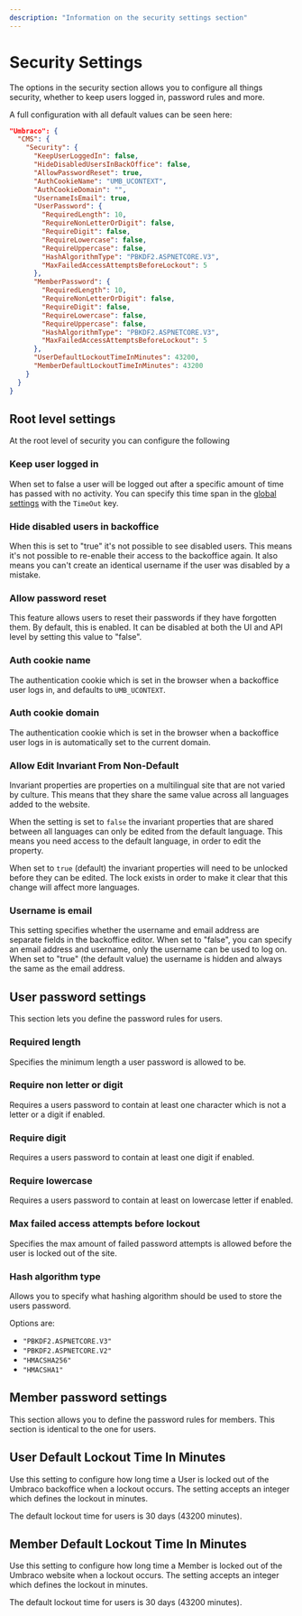 ```yaml
---
description: "Information on the security settings section"
---
```


# Security Settings

The options in the security section allows you to configure all things security, whether to keep users logged in, password rules and more.

A full configuration with all default values can be seen here:

```json
"Umbraco": {
  "CMS": {
    "Security": {
      "KeepUserLoggedIn": false,
      "HideDisabledUsersInBackOffice": false,
      "AllowPasswordReset": true,
      "AuthCookieName": "UMB_UCONTEXT",
      "AuthCookieDomain": "",
      "UsernameIsEmail": true,
      "UserPassword": {
        "RequiredLength": 10,
        "RequireNonLetterOrDigit": false,
        "RequireDigit": false,
        "RequireLowercase": false,
        "RequireUppercase": false,
        "HashAlgorithmType": "PBKDF2.ASPNETCORE.V3",
        "MaxFailedAccessAttemptsBeforeLockout": 5
      },
      "MemberPassword": {
        "RequiredLength": 10,
        "RequireNonLetterOrDigit": false,
        "RequireDigit": false,
        "RequireLowercase": false,
        "RequireUppercase": false,
        "HashAlgorithmType": "PBKDF2.ASPNETCORE.V3",
        "MaxFailedAccessAttemptsBeforeLockout": 5
      },
      "UserDefaultLockoutTimeInMinutes": 43200,
      "MemberDefaultLockoutTimeInMinutes": 43200
    }
  }
}
```

## Root level settings

At the root level of security you can configure the following

### Keep user logged in

When set to false a user will be logged out after a specific amount of time has passed with no activity. You can specify this time span in the [global settings](globalsettings.md) with the `TimeOut` key.

### Hide disabled users in backoffice

When this is set to "true" it's not possible to see disabled users. This means it's not possible to re-enable their access to the backoffice again. It also means you can't create an identical username if the user was disabled by a mistake.

### Allow password reset

This feature allows users to reset their passwords if they have forgotten them. By default, this is enabled. It can be disabled at both the UI and API level by setting this value to "false".

### Auth cookie name

The authentication cookie which is set in the browser when a backoffice user logs in, and defaults to `UMB_UCONTEXT`.

### Auth cookie domain

The authentication cookie which is set in the browser when a backoffice user logs in is automatically set to the current domain.

### Allow Edit Invariant From Non-Default

Invariant properties are properties on a multilingual site that are not varied by culture. This means that they share the same value across all languages added to the website.

When the setting is set to `false` the invariant properties that are shared between all languages can only be edited from the default language. This means you need access to the default language, in order to edit the property.

When set to `true` (default) the invariant properties will need to be unlocked before they can be edited. The lock exists in order to make it clear that this change will affect more languages.

### Username is email

This setting specifies whether the username and email address are separate fields in the backoffice editor. When set to "false", you can specify an email address and username, only the username can be used to log on. When set to "true" (the default value) the username is hidden and always the same as the email address.

## User password settings

This section lets you define the password rules for users.

### Required length

Specifies the minimum length a user password is allowed to be.

### Require non letter or digit

Requires a users password to contain at least one character which is not a letter or a digit if enabled.

### Require digit

Requires a users password to contain at least one digit if enabled.

### Require lowercase

Requires a users password to contain at least on lowercase letter if enabled.

### Max failed access attempts before lockout

Specifies the max amount of failed password attempts is allowed before the user is locked out of the site.

### Hash algorithm type

Allows you to specify what hashing algorithm should be used to store the users password.

Options are:

* `"PBKDF2.ASPNETCORE.V3"`
* `"PBKDF2.ASPNETCORE.V2"`
* `"HMACSHA256"`
* `"HMACSHA1"`

## Member password settings

This section allows you to define the password rules for members. This section is identical to the one for users.

## User Default Lockout Time In Minutes

Use this setting to configure how long time a User is locked out of the Umbraco backoffice when a lockout occurs. The setting accepts an integer which defines the lockout in minutes.

The default lockout time for users is 30 days (43200 minutes).

## Member Default Lockout Time In Minutes

Use this setting to configure how long time a Member is locked out of the Umbraco website when a lockout occurs. The setting accepts an integer which defines the lockout in minutes.

The default lockout time for users is 30 days (43200 minutes).
